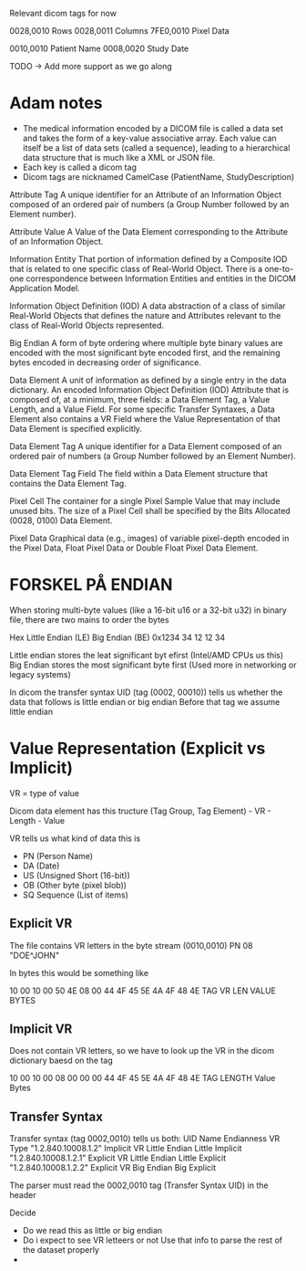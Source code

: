Relevant dicom tags for now 

0028,0010 Rows
0028,0011 Columns
7FE0,0010 Pixel Data

0010,0010 Patient Name
0008,0020 Study Date


TODO -> Add more support as we go along


# Adam notes
- The medical information encoded by a DICOM file is called a data set and takes the form of a key-value associative array. Each value can itself be a list of data sets (called a sequence), leading to a hierarchical data structure that is much like a XML or JSON file.
- Each key is called a dicom tag
- Dicom tags are nicknamed CamelCase (PatientName, StudyDescription)


Attribute Tag
A unique identifier for an Attribute of an Information Object composed of an ordered pair of numbers (a Group Number followed by an Element number).

Attribute Value
A Value of the Data Element corresponding to the Attribute of an Information Object.

Information Entity
That portion of information defined by a Composite IOD that is related to one specific class of Real-World Object. There is a one-to-one correspondence between Information Entities and entities in the DICOM Application Model.

Information Object Definition (IOD)
A data abstraction of a class of similar Real-World Objects that defines the nature and Attributes relevant to the class of Real-World Objects represented.

Big Endian A form of byte ordering where multiple byte binary values are encoded with the most significant
byte encoded first, and the remaining bytes encoded in decreasing order of significance.

Data Element A unit of information as defined by a single entry in the data dictionary. An encoded Information
Object Definition (IOD) Attribute that is composed of, at a minimum, three fields: a Data Element
Tag, a Value Length, and a Value Field. For some specific Transfer Syntaxes, a Data Element 
also contains a VR Field where the Value Representation of that Data Element is specified
explicitly.

Data Element Tag A unique identifier for a Data Element composed of an ordered pair of numbers (a Group Number
followed by an Element Number).

Data Element Tag Field The field within a Data Element structure that contains the Data Element Tag.


Pixel Cell The container for a single Pixel Sample Value that may include unused bits. The size of a Pixel
Cell shall be specified by the Bits Allocated (0028, 0100) Data Element.


Pixel Data Graphical data (e.g., images) of variable pixel-depth encoded in the Pixel Data, Float Pixel Data
or Double Float Pixel Data Element.



# FORSKEL PÅ ENDIAN
When storing multi-byte values (like a 16-bit u16 or a 32-bit u32) in binary file, there are two mains to order the bytes

Hex        Little Endian (LE)       Big Endian (BE)
0x1234     34 12                    12 34

Little endian stores the leat significant byt efirst (Intel/AMD CPUs us this) 
Big Endian stores the most significant byte first (Used more in networking or legacy systems)

In dicom the transfer syntax UID (tag (0002, 00010)) tells us whether the data that follows is little endian or big endian
Before that tag we assume little endian 


# Value Representation (Explicit vs Implicit)
VR = type of value

Dicom data element has this tructure
(Tag Group, Tag Element) - VR - Length - Value

VR tells us what kind of data this is
- PN (Person Name)
- DA (Date)
- US (Unsigned Short (16-bit))
- OB (Other byte (pixel blob))
- SQ Sequence (List of items) 

## Explicit VR
The file contains VR letters in the byte stream
(0010,0010) PN 08 "DOE^JOHN"

In bytes this would be something like

10 00 10 00    50 4E   08 00        44 4F 45 5E 4A 4F 48 4E
 TAG            VR      LEN                VALUE BYTES

## Implicit VR
Does not contain VR letters, so we have to look up the VR in the dicom dictionary baesd on the tag


10 00 10 00    08 00 00 00      44 4F 45 5E 4A 4F 48 4E
   TAG            LENGTH              Value Bytes


## Transfer Syntax
Transfer syntax (tag 0002,0010) tells us both:
UID	Name	Endianness	VR Type
"1.2.840.10008.1.2"	Implicit VR Little Endian	Little	Implicit
"1.2.840.10008.1.2.1"	Explicit VR Little Endian	Little	Explicit
"1.2.840.10008.1.2.2"	Explicit VR Big Endian	Big	Explicit

The parser must read the 0002,0010 tag (Transfer Syntax UID) in the header

Decide
- Do we read this as little or big endian
- Do i expect to see VR letteers or not
Use that info to parse the rest of the dataset properly
- 